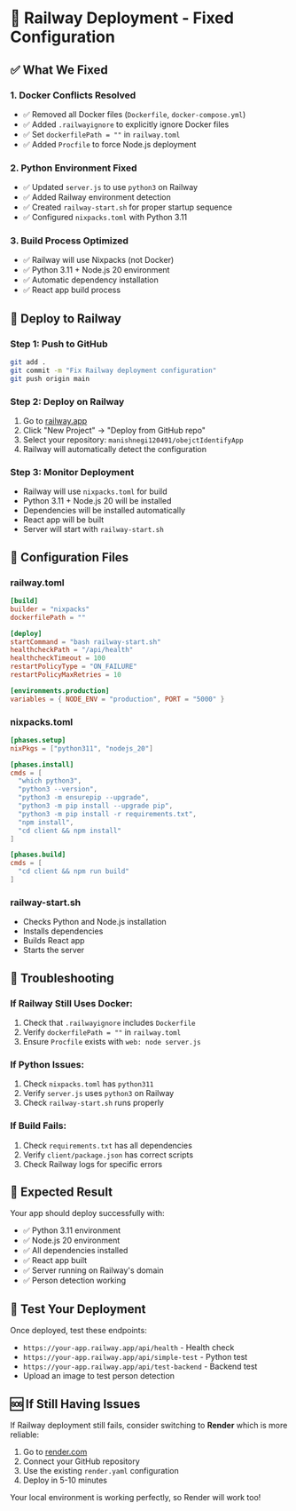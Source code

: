 # 🚀 Railway Deployment - Fixed Configuration

## ✅ **What We Fixed**

### **1. Docker Conflicts Resolved**
- ✅ Removed all Docker files (`Dockerfile`, `docker-compose.yml`)
- ✅ Added `.railwayignore` to explicitly ignore Docker files
- ✅ Set `dockerfilePath = ""` in `railway.toml`
- ✅ Added `Procfile` to force Node.js deployment

### **2. Python Environment Fixed**
- ✅ Updated `server.js` to use `python3` on Railway
- ✅ Added Railway environment detection
- ✅ Created `railway-start.sh` for proper startup sequence
- ✅ Configured `nixpacks.toml` with Python 3.11

### **3. Build Process Optimized**
- ✅ Railway will use Nixpacks (not Docker)
- ✅ Python 3.11 + Node.js 20 environment
- ✅ Automatic dependency installation
- ✅ React app build process

## 🚀 **Deploy to Railway**

### **Step 1: Push to GitHub**
```bash
git add .
git commit -m "Fix Railway deployment configuration"
git push origin main
```

### **Step 2: Deploy on Railway**
1. Go to [railway.app](https://railway.app)
2. Click "New Project" → "Deploy from GitHub repo"
3. Select your repository: `manishnegi120491/obejctIdentifyApp`
4. Railway will automatically detect the configuration

### **Step 3: Monitor Deployment**
- Railway will use `nixpacks.toml` for build
- Python 3.11 + Node.js 20 will be installed
- Dependencies will be installed automatically
- React app will be built
- Server will start with `railway-start.sh`

## 🔧 **Configuration Files**

### **railway.toml**
```toml
[build]
builder = "nixpacks"
dockerfilePath = ""

[deploy]
startCommand = "bash railway-start.sh"
healthcheckPath = "/api/health"
healthcheckTimeout = 100
restartPolicyType = "ON_FAILURE"
restartPolicyMaxRetries = 10

[environments.production]
variables = { NODE_ENV = "production", PORT = "5000" }
```

### **nixpacks.toml**
```toml
[phases.setup]
nixPkgs = ["python311", "nodejs_20"]

[phases.install]
cmds = [
  "which python3",
  "python3 --version", 
  "python3 -m ensurepip --upgrade",
  "python3 -m pip install --upgrade pip",
  "python3 -m pip install -r requirements.txt",
  "npm install",
  "cd client && npm install"
]

[phases.build]
cmds = [
  "cd client && npm run build"
]
```

### **railway-start.sh**
- Checks Python and Node.js installation
- Installs dependencies
- Builds React app
- Starts the server

## 🐛 **Troubleshooting**

### **If Railway Still Uses Docker:**
1. Check that `.railwayignore` includes `Dockerfile`
2. Verify `dockerfilePath = ""` in `railway.toml`
3. Ensure `Procfile` exists with `web: node server.js`

### **If Python Issues:**
1. Check `nixpacks.toml` has `python311`
2. Verify `server.js` uses `python3` on Railway
3. Check `railway-start.sh` runs properly

### **If Build Fails:**
1. Check `requirements.txt` has all dependencies
2. Verify `client/package.json` has correct scripts
3. Check Railway logs for specific errors

## 🎯 **Expected Result**

Your app should deploy successfully with:
- ✅ Python 3.11 environment
- ✅ Node.js 20 environment  
- ✅ All dependencies installed
- ✅ React app built
- ✅ Server running on Railway's domain
- ✅ Person detection working

## 📱 **Test Your Deployment**

Once deployed, test these endpoints:
- `https://your-app.railway.app/api/health` - Health check
- `https://your-app.railway.app/api/simple-test` - Python test
- `https://your-app.railway.app/api/test-backend` - Backend test
- Upload an image to test person detection

## 🆘 **If Still Having Issues**

If Railway deployment still fails, consider switching to **Render** which is more reliable:

1. Go to [render.com](https://render.com)
2. Connect your GitHub repository
3. Use the existing `render.yaml` configuration
4. Deploy in 5-10 minutes

Your local environment is working perfectly, so Render will work too!

